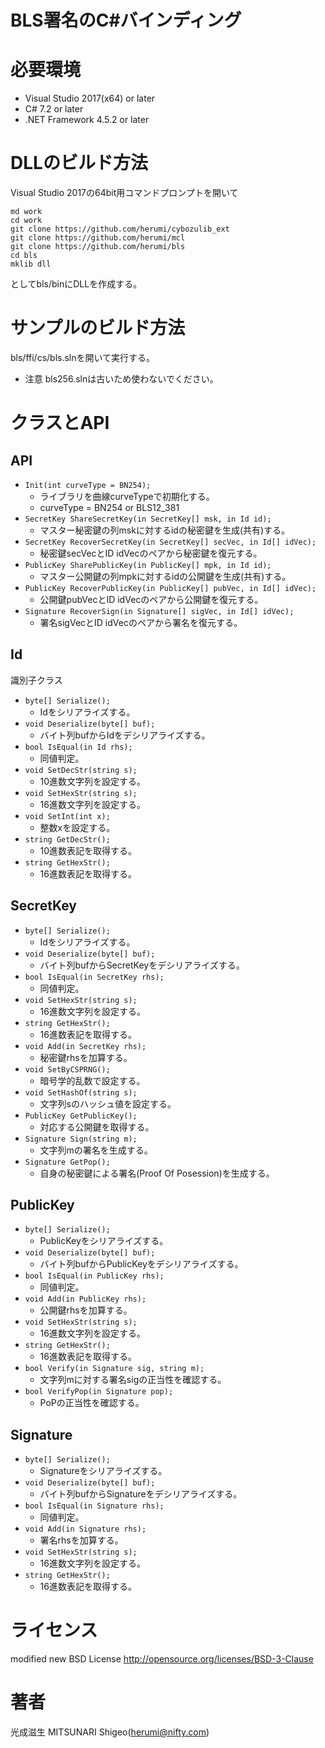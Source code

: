 # BLS署名のC#バインディング

# 必要環境

* Visual Studio 2017(x64) or later
* C# 7.2 or later
* .NET Framework 4.5.2 or later

# DLLのビルド方法

Visual Studio 2017の64bit用コマンドプロンプトを開いて
```
md work
cd work
git clone https://github.com/herumi/cybozulib_ext
git clone https://github.com/herumi/mcl
git clone https://github.com/herumi/bls
cd bls
mklib dll
```
としてbls/binにDLLを作成する。

# サンプルのビルド方法

bls/ffi/cs/bls.slnを開いて実行する。

* 注意 bls256.slnは古いため使わないでください。

# クラスとAPI

## API

* `Init(int curveType = BN254);`
    * ライブラリを曲線curveTypeで初期化する。
    * curveType = BN254 or BLS12_381
* `SecretKey ShareSecretKey(in SecretKey[] msk, in Id id);`
    * マスター秘密鍵の列mskに対するidの秘密鍵を生成(共有)する。
* `SecretKey RecoverSecretKey(in SecretKey[] secVec, in Id[] idVec);`
    * 秘密鍵secVecとID idVecのペアから秘密鍵を復元する。
* `PublicKey SharePublicKey(in PublicKey[] mpk, in Id id);`
    * マスター公開鍵の列mpkに対するidの公開鍵を生成(共有)する。
* `PublicKey RecoverPublicKey(in PublicKey[] pubVec, in Id[] idVec);`
    * 公開鍵pubVecとID idVecのペアから公開鍵を復元する。
* `Signature RecoverSign(in Signature[] sigVec, in Id[] idVec);`
    * 署名sigVecとID idVecのペアから署名を復元する。

## Id

識別子クラス

* `byte[] Serialize();`
    * Idをシリアライズする。
* `void Deserialize(byte[] buf);`
    * バイト列bufからIdをデシリアライズする。
* `bool IsEqual(in Id rhs);`
    * 同値判定。
* `void SetDecStr(string s);`
    * 10進数文字列を設定する。
* `void SetHexStr(string s);`
    * 16進数文字列を設定する。
* `void SetInt(int x);`
    * 整数xを設定する。
* `string GetDecStr();`
    * 10進数表記を取得する。
* `string GetHexStr();`
    * 16進数表記を取得する。

## SecretKey

* `byte[] Serialize();`
    * Idをシリアライズする。
* `void Deserialize(byte[] buf);`
    * バイト列bufからSecretKeyをデシリアライズする。
* `bool IsEqual(in SecretKey rhs);`
    * 同値判定。
* `void SetHexStr(string s);`
    * 16進数文字列を設定する。
* `string GetHexStr();`
    * 16進数表記を取得する。
* `void Add(in SecretKey rhs);`
    * 秘密鍵rhsを加算する。
* `void SetByCSPRNG();`
    * 暗号学的乱数で設定する。
* `void SetHashOf(string s);`
    * 文字列sのハッシュ値を設定する。
* `PublicKey GetPublicKey();`
    * 対応する公開鍵を取得する。
* `Signature Sign(string m);`
    * 文字列mの署名を生成する。
* `Signature GetPop();`
    * 自身の秘密鍵による署名(Proof Of Posession)を生成する。

## PublicKey

* `byte[] Serialize();`
    * PublicKeyをシリアライズする。
* `void Deserialize(byte[] buf);`
    * バイト列bufからPublicKeyをデシリアライズする。
* `bool IsEqual(in PublicKey rhs);`
    * 同値判定。
* `void Add(in PublicKey rhs);`
    * 公開鍵rhsを加算する。
* `void SetHexStr(string s);`
    * 16進数文字列を設定する。
* `string GetHexStr();`
    * 16進数表記を取得する。
* `bool Verify(in Signature sig, string m);`
    * 文字列mに対する署名sigの正当性を確認する。
* `bool VerifyPop(in Signature pop);`
    * PoPの正当性を確認する。

## Signature

* `byte[] Serialize();`
    * Signatureをシリアライズする。
* `void Deserialize(byte[] buf);`
    * バイト列bufからSignatureをデシリアライズする。
* `bool IsEqual(in Signature rhs);`
    * 同値判定。
* `void Add(in Signature rhs);`
    * 署名rhsを加算する。
* `void SetHexStr(string s);`
    * 16進数文字列を設定する。
* `string GetHexStr();`
    * 16進数表記を取得する。

# ライセンス

modified new BSD License
http://opensource.org/licenses/BSD-3-Clause

# 著者

光成滋生 MITSUNARI Shigeo(herumi@nifty.com)
